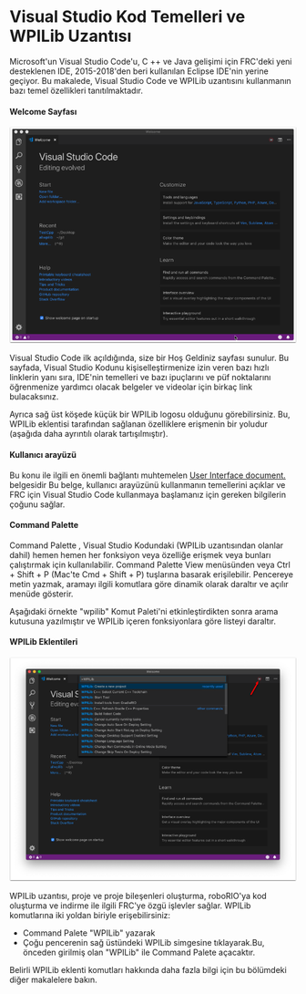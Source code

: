 # Visual Studio Kod Temelleri ve WPILib Uzantısı

Microsoft'un Visual Studio Code'u, C ++ ve Java gelişimi için FRC'deki yeni desteklenen IDE, 2015-2018'den beri kullanılan Eclipse IDE'nin yerine geçiyor. Bu makalede, Visual Studio Code ve WPILib uzantısını kullanmanın bazı temel özellikleri tanıtılmaktadır.

#### Welcome Sayfası

![](../.gitbook/assets/image%20%28112%29.png)

Visual Studio Code ilk açıldığında, size bir Hoş Geldiniz sayfası sunulur. Bu sayfada, Visual Studio Kodunu kişiselleştirmenize izin veren bazı hızlı linklerin yanı sıra, IDE'nin temelleri ve bazı ipuçlarını ve püf noktalarını öğrenmenize yardımcı olacak belgeler ve videolar için birkaç link bulacaksınız.

Ayrıca sağ üst köşede küçük bir WPILib logosu olduğunu görebilirsiniz. Bu, WPILib eklentisi tarafından sağlanan özelliklere erişmenin bir yoludur \(aşağıda daha ayrıntılı olarak tartışılmıştır\).

#### Kullanıcı arayüzü

Bu konu ile ilgili en önemli bağlantı muhtemelen [User Interface document.](https://code.visualstudio.com/docs/getstarted/userinterface) belgesidir  Bu belge, kullanıcı arayüzünü kullanmanın temellerini açıklar ve FRC için Visual Studio Code kullanmaya başlamanız için gereken bilgilerin çoğunu sağlar.

#### Command Palette

Command Palette , Visual Studio Kodundaki \(WPILib uzantısından olanlar dahil\) hemen hemen her fonksiyon veya özelliğe erişmek veya bunları çalıştırmak için kullanılabilir. Command Palette View menüsünden veya Ctrl + Shift + P \(Mac'te Cmd + Shift + P\) tuşlarına basarak erişilebilir. Pencereye metin yazmak, aramayı ilgili komutlara göre dinamik olarak daraltır ve açılır menüde gösterir.

Aşağıdaki örnekte "wpilib" Komut Paleti'ni etkinleştirdikten sonra arama kutusuna yazılmıştır ve WPILib içeren fonksiyonlara göre listeyi daraltır.

#### WPILib Eklentileri

![](../.gitbook/assets/image%20%28114%29.png)

WPILib uzantısı, proje ve proje bileşenleri oluşturma, roboRIO'ya kod oluşturma ve indirme ile ilgili FRC'ye özgü işlevler sağlar. WPILib komutlarına iki yoldan biriyle erişebilirsiniz:

* Command Palete  "WPILib" yazarak
* Çoğu pencerenin sağ üstündeki WPILib simgesine tıklayarak.Bu, önceden girilmiş olan "WPILib" ile Command Palete açacaktır.

Belirli WPILib eklenti komutları hakkında daha fazla bilgi için bu bölümdeki diğer makalelere bakın.

